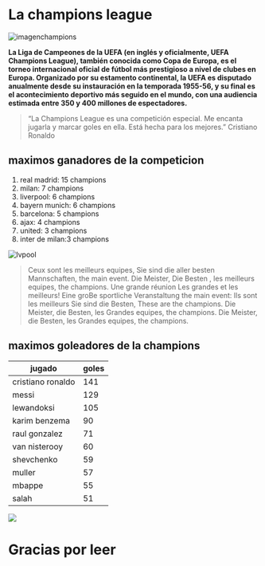 # **La champions league**

![imagenchampions](https://a.espncdn.com/photo/2025/0128/r1444291_1296x729_16-9.jpg)

**La Liga de Campeones de la UEFA (en inglés y oficialmente, UEFA Champions League), también conocida como Copa de Europa, es el torneo internacional oficial de fútbol más prestigioso a nivel de clubes en Europa. Organizado por su estamento continental, la UEFA es disputado anualmente desde su instauración en la temporada 1955-56, y su final es el acontecimiento deportivo más seguido en el mundo, con una audiencia estimada entre 350 y 400 millones de espectadores.**

> “La Champions League es una competición especial. Me encanta jugarla y marcar goles en ella. Está hecha para los mejores.” Cristiano Ronaldo

## maximos ganadores de la competicion
1. real madrid: 15 champions
2. milan: 7 champions
3. liverpool: 6 champions
4. bayern munich: 6 champions
5. barcelona: 5 champions
6. ajax: 4 champions
7. united: 3 champions
8. inter de milan:3 champions

![lvpool](https://media.eitb.eus/multimedia/images/2019/06/01/2446521/20190601234021_liverpool-champions-efe_amp_w1200.jpg)

> Ceux sont les meilleurs equipes, Sie sind die aller besten Mannschaften, the main event. 
Die Meister, Die Besten , les meilleurs equipes, the champions.
Une grande réunion Les grandes et les meilleurs! Eine groBe sportliche Veranstaltung the main event: Ils sont les meilleurs Sie sind die Besten, These are the champions.
Die Meister, die Besten, les Grandes equipes, the champions.
Die Meister, die Besten, les Grandes equipes, the champions.

## **maximos goleadores de la champions** 
|jugado|goles|
|-|-|
|cristiano ronaldo|141|
|messi|129|
|lewandoksi|105|
|karim benzema|90|
|raul gonzalez|71|
|van nisterooy|60|
|shevchenko|59|
|muller|57|
|mbappe|55|
|salah|51|

![](https://assets.goal.com/images/v3/bltf5004aebc128b433/GOAL_-_Blank_WEB_-_Facebook_-_2023-08-27T192114.710.png?auto=webp&format=pjpg&width=3840&quality=60)


# Gracias por leer

